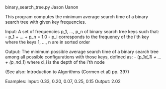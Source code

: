 binary_search_tree.py
Jason Uanon

This program computes the minimum average search time
of a binary search tree with given key frequencies.

Input:
    A set of frequencies p_1, ..., p_n of binary search tree
    keys such that:
        - p_1 + ... + p_n = 1.0
        - p_i corresponds to the frequency of the i'th key
          where the keys 1, ..., n are in sorted order

Output:
    The minimum possible average search time of a binary search
    tree among all possible configurations with those keys, 
    defined as:
        - (p_1*d_1) + ... + (p_n*d_1)
          where d_i is the depth of the i'th node

(See also: Introduction to Algorithms (Cormen et al) pp. 397)

Examples:
    Input: 0.33, 0.20, 0.07, 0.25, 0.15
    Output: 2.02
